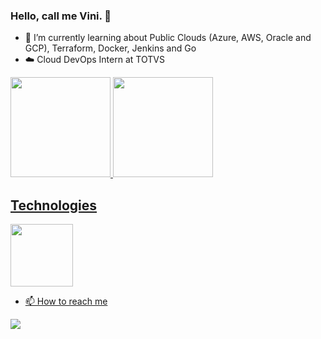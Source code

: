 ### Hello, call me Vini.  👋


- 🐼 I’m currently learning about Public Clouds (Azure, AWS, Oracle and GCP), Terraform, Docker, Jenkins and Go
- ☁️ Cloud DevOps Intern at TOTVS
<div>
  <a href="https://github.com/viniciussineza">
  <img height="160em" src="https://github-readme-stats.vercel.app/api?username=viniciussineza&show_icons=true&theme=synthwave&include_all_commits=true&count_private=true"/>
  <img height="160em" src="https://github-readme-stats.vercel.app/api/top-langs/?username=viniciussineza&layout=compact&langs_count=7&theme=synthwave"/>
</div>
  
  ## Technologies
  <img src="https://github.com/yurijserrano/Github-Profile-Readme-Logos/blob/master/cloud/amazon.svg" width="100" target="_blank">
  
 
  - 📫 How to reach me
<div>
    <a href="linkedin.com/in/vinícius-sineza-1bba3b28" target="_blank"><img src="https://img.shields.io/badge/-LinkedIn-%230077B5?style=for-the-badge&logo=linkedin&logoColor=white" target="_blank"></a>
</div>
<div>
  <!--![Snake animation](https://github.com/viniciussineza/viniciussineza/blob/main/.github/workflows/main.yml)-->
</div>
